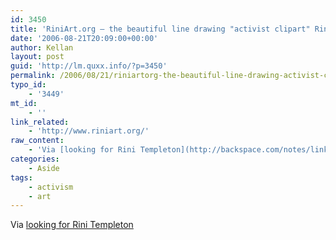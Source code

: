 ```yaml
---
id: 3450
title: 'RiniArt.org – the beautiful line drawing "activist clipart" Rini Templeton.'
date: '2006-08-21T20:09:00+00:00'
author: Kellan
layout: post
guid: 'http://lm.quxx.info/?p=3450'
permalink: /2006/08/21/riniartorg-the-beautiful-line-drawing-activist-clipart-rini-templeton/
typo_id:
    - '3449'
mt_id:
    - ''
link_related:
    - 'http://www.riniart.org/'
raw_content:
    - 'Via [looking for Rini Templeton](http://backspace.com/notes/links/2006/08/looking_for_rini_templeton.php)'
categories:
    - Aside
tags:
    - activism
    - art
---
```


Via [looking for Rini Templeton](http://backspace.com/notes/links/2006/08/looking*for*rini\_templeton.php)